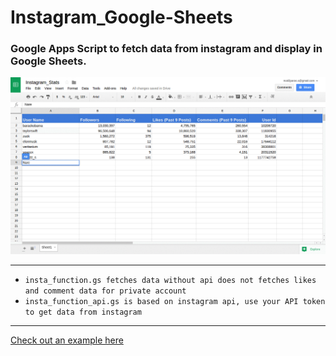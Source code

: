 # Instagram_Google-Sheets
### Google Apps Script to fetch data from instagram and display in Google Sheets.

![Example](instasheet_example.gif "InstaSheet Example")
***
* `insta_function.gs fetches data without api does not fetches likes and comment data for private account`
* `insta_function_api.gs is based on instagram api, use your API token to get data from instagram`
***
[Check out an example here](https://docs.google.com/spreadsheets/d/1KwO0MWjipz2AK61lu7a12mHESQ787WsLxqZuXB-bqYA/edit?usp=sharing)
